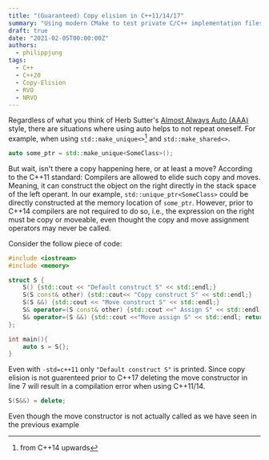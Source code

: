```yaml
---
title: "(Guaranteed) Copy elision in C++11/14/17"
summary: "Using modern CMake to test private C/C++ implementation files without exposing them to the library user."
draft: true
date: "2021-02-05T00:00:00Z"
authors:
  - philippjung
tags:
  - C++
  - C++20
  - Copy-Elision
  - RVO
  - NRVO
---
```

Regardless of what you think of Herb Sutter's [Almost Always Auto (AAA)](https://herbsutter.com/2013/08/12/gotw-94-solution-aaa-style-almost-always-auto/) style, there are situations where using auto helps to not repeat oneself.
For example, when using `std::make_unique<>`[^1] and `std::make_shared<>`.
```cpp
auto some_ptr = std::make_unique<SomeClass>();
```
But wait, isn't there a copy happening here, or at least a move?
According to the C++11 standard: Compilers are allowed to elide such copy and moves.
Meaning, it can construct the object on the right directly in the stack space of the left operant.
In our example, `std::unique_ptr<SomeClass>` could be directly constructed at the memory location of `some_ptr`.
However, prior to C++14 compilers are not required to do so, i.e., the expression on the right must be copy or moveable, even thought the copy and move assignment operators may never be called.

Consider the follow piece of code:
```cpp
#include <iostream>
#include <memory>

struct S {
    S() {std::cout << "Default construct S" << std::endl;}
    S(S const& other) {std::cout<< "Copy construct S" << std::endl;}
    S(S &&) {std::cout << "Move construct S" << std::endl;}
    S& operator=(S const& other) {std::cout <<" Assign S" << std::endl; return *this;}
    S& operator=(S &&) {std::cout <<"Move assign S" << std::endl; return *this;}
};

int main(){
    auto s = S{};
}
```
Even with `-std=c++11` only `"Default construct S"` is printed. Since copy elision is not guarenteed prior to C++17 deleting the move constructor in line 7 will result in a compilation error when using C++11/14.
```cpp
S(S&&) = delete;
```
Even though the move constructor is not actually called as we have seen in the previous example

[^1]: from C++14 upwards